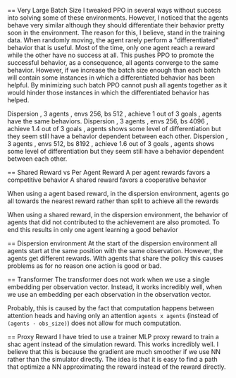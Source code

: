 
== Very Large Batch Size
I tweaked PPO in several ways without success into solving some of these environments.
However, I noticed that the agents behave very similar although they should differentiate their behavior pretty soon in the environment.
The reason for this, I believe, stand in the training data.
When randomly moving, the agent rarely perform a "differentiated" behavior that is useful.
Most of the time, only one agent reach a reward while the other have no success at all. 
This pushes PPO to promote the successful behavior, as a consequence, all agents converge to the same behavior.
However, if we increase the batch size enough than each batch will contain some instances in which a differentiated behavior has been helpful.
By minimizing such batch PPO cannot push all agents together as it would hinder those instances in which the differentiated behavior has helped.

Dispersion , 3 agents , envs 256, bs 512  , achieve 1 out of 3 goals   , agents have the same behaviors.
Dispersion , 3 agents , envs 256, bs 4096 , achieve 1.4 out of 3 goals , agents shows some level of differentiation but they seem still have a behavior dependent between each other.
Dispersion , 3 agents , envs 512, bs 8192 , achieve 1.6 out of 3 goals , agents shows some level of differentiation but they seem still have a behavior dependent between each other.



== Shared Reward vs Per Agent Reward
A per agent rewards favors a competitive behavior
A shared reward favors a cooperative behavior

When using a agent based reward, in the dispersion environment, agents go all
towards the nearest reward rather than split to achieve all the rewards

When using a shared reward, in the dispersion environment, the behavior of agents that did not contributed to the achievement 
are also promoted. To end this results in only one agent learning a good behavior

== Dispersion environment
At the start of the dispersion environment all agents start at the same position
with the same observation.
However, the agents get different rewards. 
With agents that share the policy this causes problems
as for no reason one action is good or bad.

== Transformer
The transformer does not work when we use a single embedding per observation vector.
Instead, it works incredibly well, when we use an embedding per each observation in the observation vector.

Probably, this is caused by the fact that computation happens between attention heads
and having only an attention `agents x agents` (instead of `(agents · obs_size)`) does not 
allow for much computation.


== Proxy Reward
I have tried to use a trainer MLP proxy reward to train a shac agent instead of the simulation reward. 
This works incredibly well. 
I believe that this is because the gradient are much smoother if we use NN rather than the simulator directly.
The idea is that it is easy to find a path that optimize a NN approximating the reward instead of the reward directly.

